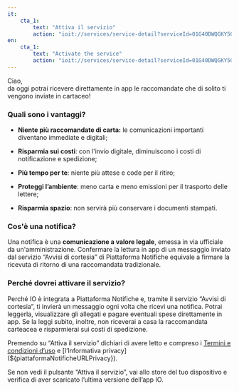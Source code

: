 ```yaml
---
it:
    cta_1:
        text: "Attiva il servizio"
        action: "ioit://services/service-detail?serviceId=01G40DWQGKY5GRWSNM4303VNRP&activate=true"
en:
    cta_1:
        text: "Activate the service"
        action: "ioit://services/service-detail?serviceId=01G40DWQGKY5GRWSNM4303VNRP&activate=true"
---
```

Ciao, <br/>
da oggi potrai ricevere direttamente in app le raccomandate che di solito ti vengono inviate in cartaceo!

### Quali sono i vantaggi?

- **Niente più raccomandate di carta:** le comunicazioni importanti diventano immediate e digitali;

- **Risparmia sui costi**: con l'invio digitale, diminuiscono i costi di notificazione e spedizione;

- **Più tempo per te**: niente più attese e code per il ritiro;

- **Proteggi l’ambiente**: meno carta e meno emissioni per il trasporto delle lettere;

- **Risparmia spazio**: non servirà più conservare i documenti stampati.

### Cos'è una notifica?
Una notifica è una **comunicazione a valore legale**, emessa in via ufficiale da un'amministrazione. Confermare la lettura in app di un messaggio inviato dal servizio “Avvisi di cortesia” di Piattaforma Notifiche equivale a firmare la ricevuta di ritorno di una raccomandata tradizionale.

### Perché dovrei attivare il servizio?
Perché IO è integrata a Piattaforma Notifiche e, tramite il servizio “Avvisi di cortesia”, ti invierà un messaggio ogni volta che ricevi una notifica. Potrai leggerla, visualizzare gli allegati e pagare eventuali spese direttamente in app.
Se la leggi subito, inoltre, non riceverai a casa la raccomandata carteacea e risparmierai sui costi di spedizione.

Premendo su “Attiva il servizio” dichiari di avere letto e compreso i [Termini e condizioni d’uso](${piattaformaNotificheURLTOS} ) e [l’Informativa privacy](${piattaformaNotificheURLPrivacy}).

Se non vedi il pulsante “Attiva il servizio”, vai allo store del tuo dispositivo e verifica di aver scaricato l’ultima versione dell’app IO.